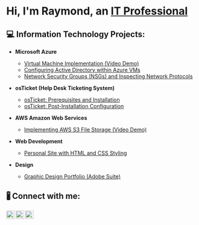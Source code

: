 <h1>Hi, I'm Raymond, an <a href="https://linkedin.com/in/Josh">IT Professional</a></h1>

<h2>💻 Information Technology Projects:</h2>

- <b>Microsoft Azure</b>
  - [Virtual Machine Implementation (Video Demo)](https://github.com/rayme3000/azure-vm-demo)
  - [Configuring Active Directory within Azure VMs](https://github.com/rayme3000/configure-ad)
  - [Network Security Groups (NSGs) and Inspecting Network Protocols](https://github.com/rayme3000/azure-network-protocols)
- <b>osTicket (Help Desk Ticketing System)</b>
  - [osTicket: Prerequisites and Installation](https://github.com/rayme3000/osticket-prereqs)
  - [osTicket: Post-Installation Configuration](https://github.com/rayme3000/post-install-config)

- <b>AWS Amazon Web Services</b>
  - [Implementing AWS S3 File Storage (Video Demo)](azure-vm-demo)
 
  
 - <b>Web Development</b>
    - [Personal Site with HTML and CSS Styling](https://github.com/joshmadakorcc/configure-ad)
   
  - <b>Design</b>
    - [Graphic Design Portfolio (Adobe Suite)](https://indd.adobe.com/view/f45d07a7-608d-4608-8d8c-0acd5e806b5f)

<h2>🖁 Connect with me:</h2>

[<img align="left" alt="Josh | LinkedIn" width="22px" src="https://cdn.jsdelivr.net/npm/simple-icons@v3/icons/linkedin.svg" />][linkedin]
[<img align="left" alt="Josh | Instagram" width="22px" src="https://cdn.jsdelivr.net/npm/simple-icons@v3/icons/instagram.svg" />][instagram]
[<img align="left" alt="Josh | Twitter" width="22px" src="https://cdn.jsdelivr.net/npm/simple-icons@v3/icons/twitter.svg" />][twitter]


[linkedin]: https://linkedin.com/in/in/raymond-brown-b5403b1b
[instagram]: https://www.instagram.com/raybrown3000/
[twitter]: https://twitter.com/Rayme3000Brown
